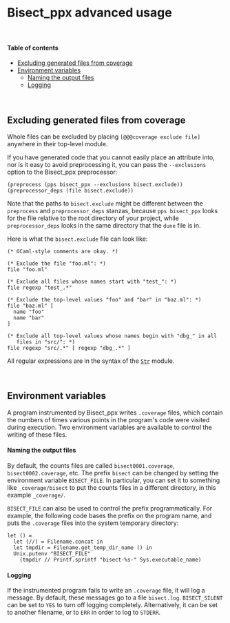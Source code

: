 # Bisect_ppx advanced usage

<br>

#### Table of contents

- [Excluding generated files from coverage](#Excluding)
- [Environment variables](#EnvironmentVariables)
  - [Naming the output files](#OutFiles)
  - [Logging](#Logging)



<br>

<a id="Excluding"></a>
## Excluding generated files from coverage

Whole files can be excluded by placing `[@@@coverage exclude file]` anywhere in
their top-level module.

If you have generated code that you cannot easily place an attribute into, nor
is it easy to avoid preprocessing it, you can pass the `--exclusions` option to
the Bisect_ppx preprocessor:

```
(preprocess (pps bisect_ppx --exclusions bisect.exclude))
(preprocessor_deps (file bisect.exclude))
```

Note that the paths to `bisect.exclude` might be different between the
`preprocess` and `preprocessor_deps` stanzas, because `pps bisect_ppx` looks for
the file relative to the root directory of your project, while
`preprocessor_deps` looks in the same directory that the `dune` file is in.

Here is what the `bisect.exclude` file can look like:

```
(* OCaml-style comments are okay. *)

(* Exclude the file "foo.ml": *)
file "foo.ml"

(* Exclude all files whose names start with "test_": *)
file regexp "test_.*"

(* Exclude the top-level values "foo" and "bar" in "baz.ml": *)
file "baz.ml" [
  name "foo"
  name "bar"
]

(* Exclude all top-level values whose names begin with "dbg_" in all
   files in "src/": *)
file regexp "src/.*" [ regexp "dbg_.*" ]
```

All regular expressions are in the syntax of the [`Str`][Str] module.



<br>

<a id="EnvironmentVariables"></a>
## Environment variables

A program instrumented by Bisect_ppx writes `.coverage` files, which contain the
numbers of times various points in the program's code were visited during
execution. Two environment variables are available to control the writing of
these files.

<a id="OutFiles"></a>
#### Naming the output files

By default, the counts files are called  `bisect0001.coverage`,
`bisect0002.coverage`, etc. The prefix `bisect` can be changed by setting the
environment variable `BISECT_FILE`. In particular, you can set it to something
like `_coverage/bisect` to put the counts files in a different directory, in
this example `_coverage/`.

`BISECT_FILE` can also be used to control the prefix programmatically. For
example, the following code bases the prefix on the program name, and puts the
`.coverage` files into the system temporary directory:

    let () =
      let (//) = Filename.concat in
      let tmpdir = Filename.get_temp_dir_name () in
      Unix.putenv "BISECT_FILE"
        (tmpdir // Printf.sprintf "bisect-%s-" Sys.executable_name)

<a id="Logging"></a>
#### Logging

If the instrumented program fails to write an `.coverage` file, it will log a
message. By default, these messages go to a file `bisect.log`. `BISECT_SILENT`
can be set to `YES` to turn off logging completely. Alternatively, it can be set
to another filename, or to `ERR` in order to log to `STDERR`.



[Str]:               http://caml.inria.fr/pub/docs/manual-ocaml/libref/Str.html#VALregexp
